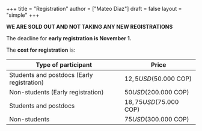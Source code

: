+++
title = "Registration"
author = ["Mateo Diaz"]
draft = false
layout = "simple"
+++

**WE ARE SOLD OUT AND NOT TAKING ANY NEW REGISTRATIONS**

The deadline for **early registration is November 1.**

The **cost for registration** is:

| Type of participant                        | Price                    |
|--------------------------------------------|--------------------------|
| Students and postdocs (Early registration) | $12,5 USD ($50.000 COP)  |
| Non-students (Early registration)          | $50 USD ($200.000 COP)   |
| Students and postdocs                      | $18,75 USD ($75.000 COP) |
| Non-students                               | $75 USD ($300.000 COP)   |
